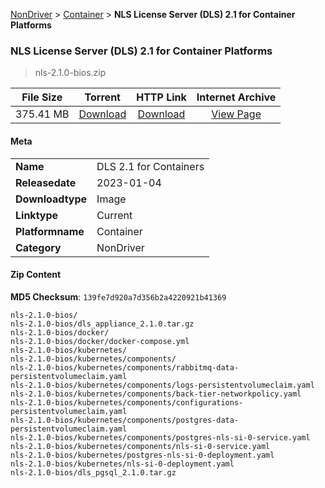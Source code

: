 
[NonDriver](/README.md)  >  [Container](/index/NonDriver/Container.md)  >  **NLS License Server (DLS) 2.1 for Container Platforms**


###    NLS License Server (DLS) 2.1 for Container Platforms

> nls-2.1.0-bios.zip   


| **File Size** | **Torrent**  | **HTTP Link** | **Internet Archive** |
|:-------------:|:------------:|:-------------:|:--------------------:|
| 375.41 MB |  [Download](https://archive.org/download/nvgpu_nls-2.1.0-bios.zip/nvgpu_nls-2.1.0-bios.zip_archive.torrent)       | [Download](https://archive.org/compress/nvgpu_nls-2.1.0-bios.zip) | [View Page](https://archive.org/details/nvgpu_nls-2.1.0-bios.zip)       |

#### Meta

<table>
<tr><td><strong>Name</strong></td><td>DLS 2.1 for Containers</td></tr>
<tr><td><strong>Releasedate</strong></td><td>2023-01-04</td></tr>
<tr><td><strong>Downloadtype</strong></td><td>Image</td></tr>
<tr><td><strong>Linktype</strong></td><td>Current</td></tr>
<tr><td><strong>Platformname</strong></td><td>Container</td></tr>
<tr><td><strong>Category</strong></td><td>NonDriver</td></tr>
</table>

#### Zip Content

**MD5 Checksum**: `139fe7d920a7d356b2a4220921b41369`

```text
nls-2.1.0-bios/
nls-2.1.0-bios/dls_appliance_2.1.0.tar.gz
nls-2.1.0-bios/docker/
nls-2.1.0-bios/docker/docker-compose.yml
nls-2.1.0-bios/kubernetes/
nls-2.1.0-bios/kubernetes/components/
nls-2.1.0-bios/kubernetes/components/rabbitmq-data-persistentvolumeclaim.yaml
nls-2.1.0-bios/kubernetes/components/logs-persistentvolumeclaim.yaml
nls-2.1.0-bios/kubernetes/components/back-tier-networkpolicy.yaml
nls-2.1.0-bios/kubernetes/components/configurations-persistentvolumeclaim.yaml
nls-2.1.0-bios/kubernetes/components/postgres-data-persistentvolumeclaim.yaml
nls-2.1.0-bios/kubernetes/components/postgres-nls-si-0-service.yaml
nls-2.1.0-bios/kubernetes/components/nls-si-0-service.yaml
nls-2.1.0-bios/kubernetes/postgres-nls-si-0-deployment.yaml
nls-2.1.0-bios/kubernetes/nls-si-0-deployment.yaml
nls-2.1.0-bios/dls_pgsql_2.1.0.tar.gz
```